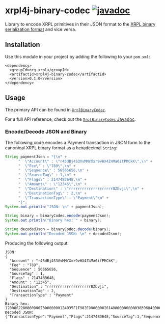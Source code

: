 # xrpl4j-binary-codec [![javadoc](https://javadoc.io/badge2/org.xrpl/xrpl4j-binary-codec/javadoc.svg?color=blue)](https://javadoc.io/doc/org.xrpl/xrpl4j-binary-codec)

Library to encode XRPL primitives in their JSON format to the [XRPL binary serialization format](https://xrpl.org/serialization.html) and vice versa.

## Installation
Use this module in your project by adding the following to your `pom.xml`:
```
<dependency>
  <groupId>org.xrpl</groupId>
  <artifactId>xrpl4j-binary-codec</artifactId>
  <version>0.1.0</version>
</dependency>
```

## Usage
The primary API can be found in [`XrplBinaryCodec`](xrpl4j-binary-codec/src/main/java/org/xrpl/xrpl4j/codec/binary/XrplBinaryCodec.java).

For a full API reference, check out the [`XrplBinaryCodec` Javadoc](https://www.javadoc.io/doc/org.xrpl/xrpl4j-binary-codec/latest/org/xrpl/xrpl4j/codec/binary/XrplBinaryCodec.html).

### Encode/Decode JSON and Binary
The following code encodes a Payment transaction in JSON form to the canonical XRPL binary format as a hexadecimal `String`:
```java
String paymentJson = "{\n" +
      "  \"Account\" : \"r45dBj4S3VvMMYXxr9vHX4Z4Ma6ifPMCkK\",\n" +
      "  \"Fee\" : \"789\",\n" +
      "  \"Sequence\" : 56565656,\n" +
      "  \"SourceTag\" : 1,\n" +
      "  \"Flags\" : 2147483648,\n" +
      "  \"Amount\" : \"12345\",\n" +
      "  \"Destination\" : \"rrrrrrrrrrrrrrrrrrrrBZbvji\",\n" +
      "  \"DestinationTag\" : 2,\n" +
      "  \"TransactionType\" : \"Payment\"\n" +
      "}";
System.out.println("JSON: \n" + paymentJson);

String binary = binaryCodec.encode(paymentJson);
System.out.println("Binary hex: " + binary);

String decodedJson = binaryCodec.decode(binary);
System.out.println("Decoded JSON: \n" + decodedJson);
```

Producing the following output:
```
JSON: 
{
  "Account" : "r45dBj4S3VvMMYXxr9vHX4Z4Ma6ifPMCkK",
  "Fee" : "789",
  "Sequence" : 56565656,
  "SourceTag" : 1,
  "Flags" : 2147483648,
  "Amount" : "12345",
  "Destination" : "rrrrrrrrrrrrrrrrrrrrBZbvji",
  "DestinationTag" : 2,
  "TransactionType" : "Payment"
}
Binary hex: 1200002280000000230000000124035F1F982E000000026140000000000030396840000000000003158114EE39E6D05CFD6A90DAB700A1D70149ECEE29DFEC83140000000000000000000000000000000000000001
Decoded JSON: 
{"TransactionType":"Payment","Flags":2147483648,"SourceTag":1,"Sequence":56565656,"DestinationTag":2,"Amount":"12345","Fee":"789","Account":"r45dBj4S3VvMMYXxr9vHX4Z4Ma6ifPMCkK","Destination":"rrrrrrrrrrrrrrrrrrrrBZbvji"}
```
